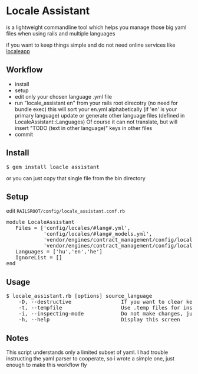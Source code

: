 Locale Assistant
================

is a lightweight commandline tool
which helps you manage those big yaml files when using rails and multiple languages

if you want to keep things simple and do not need online services like [localeapp](http://www.localeapp.com/ "localeapp")

Workflow
--------------
  - install
  - setup
  - edit only your chosen language .yml file
  - run "locale_assistant en" from your rails root direcotry (no need for bundle exec)
   this will sort your en.yml alphabetically (if 'en' is your primary language)
   update or generate other language files (defined in LocaleAssistant::Languages)
   Of course it can not translate, but will insert "TODO (text in other language)" keys in other files
  - commit

Install
--------------
<pre>
$ gem install loacle_assistant
</pre>
or you can just copy that single file from the bin directory

Setup
--------------
edit <code>RAILSROOT/config/locale_assistant.conf.rb</code>
<pre>
module LocaleAssistant
   Files = ['config/locales/#lang#.yml',
            'config/locales/#lang#_models.yml',
            'vendor/engines/contract_management/config/locales/#lang#.yml',
            'vendor/engines/contract_management/config/locales/#lang#_models.yml' ]
   Languages = ['hu','en','he']
   IgnoreList = []
end
</pre>

Usage
--------------
<pre>
$ locale_assistant.rb [options] source_language
    -D, --destructive                If you want to clear keys that are not in the source language
    -t, --tempfile                   Use .temp files for inspecting before overwriting
    -i, --inspecting-mode            Do not make changes, just list the missing keys
    -h, --help                       Display this screen
</pre>

Notes
--------------
This script understands only a limited subset of yaml.
I had trouble instructing the yaml parser to cooperate, so i wrote a simple one, just enough to make this workflow fly

